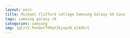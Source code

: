 ```yaml
---
layout: post
title: Michael Clifford collage Samsung Galaxy S9 Case
tags: samsung galaxy s9
categories: samsung
img: 1gCzY2-PonQvCTd9qY2bjop2R_ulAUhrC
---
```

